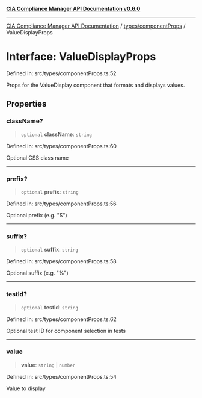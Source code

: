 [**CIA Compliance Manager API Documentation v0.6.0**](../../../README.md)

***

[CIA Compliance Manager API Documentation](../../../modules.md) / [types/componentProps](../README.md) / ValueDisplayProps

# Interface: ValueDisplayProps

Defined in: src/types/componentProps.ts:52

Props for the ValueDisplay component that formats and displays values.

## Properties

### className?

> `optional` **className**: `string`

Defined in: src/types/componentProps.ts:60

Optional CSS class name

***

### prefix?

> `optional` **prefix**: `string`

Defined in: src/types/componentProps.ts:56

Optional prefix (e.g. "$")

***

### suffix?

> `optional` **suffix**: `string`

Defined in: src/types/componentProps.ts:58

Optional suffix (e.g. "%")

***

### testId?

> `optional` **testId**: `string`

Defined in: src/types/componentProps.ts:62

Optional test ID for component selection in tests

***

### value

> **value**: `string` \| `number`

Defined in: src/types/componentProps.ts:54

Value to display
